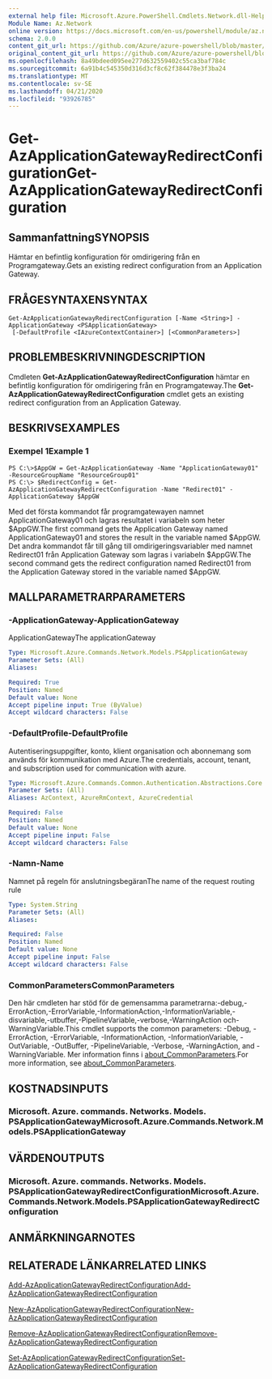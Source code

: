 ```yaml
---
external help file: Microsoft.Azure.PowerShell.Cmdlets.Network.dll-Help.xml
Module Name: Az.Network
online version: https://docs.microsoft.com/en-us/powershell/module/az.network/get-azapplicationgatewayredirectconfiguration
schema: 2.0.0
content_git_url: https://github.com/Azure/azure-powershell/blob/master/src/Network/Network/help/Get-AzApplicationGatewayRedirectConfiguration.md
original_content_git_url: https://github.com/Azure/azure-powershell/blob/master/src/Network/Network/help/Get-AzApplicationGatewayRedirectConfiguration.md
ms.openlocfilehash: 8a49bdeed095ee277d632559402c55ca3baf784c
ms.sourcegitcommit: 6a91b4c545350d316d3cf8c62f384478e3f3ba24
ms.translationtype: MT
ms.contentlocale: sv-SE
ms.lasthandoff: 04/21/2020
ms.locfileid: "93926785"
---
```

# <span data-ttu-id="e27cf-101">Get-AzApplicationGatewayRedirectConfiguration</span><span class="sxs-lookup"><span data-stu-id="e27cf-101">Get-AzApplicationGatewayRedirectConfiguration</span></span>

## <span data-ttu-id="e27cf-102">Sammanfattning</span><span class="sxs-lookup"><span data-stu-id="e27cf-102">SYNOPSIS</span></span>
<span data-ttu-id="e27cf-103">Hämtar en befintlig konfiguration för omdirigering från en Programgateway.</span><span class="sxs-lookup"><span data-stu-id="e27cf-103">Gets an existing redirect configuration from an Application Gateway.</span></span>

## <span data-ttu-id="e27cf-104">FRÅGESYNTAXEN</span><span class="sxs-lookup"><span data-stu-id="e27cf-104">SYNTAX</span></span>

```
Get-AzApplicationGatewayRedirectConfiguration [-Name <String>] -ApplicationGateway <PSApplicationGateway>
 [-DefaultProfile <IAzureContextContainer>] [<CommonParameters>]
```

## <span data-ttu-id="e27cf-105">PROBLEMBESKRIVNING</span><span class="sxs-lookup"><span data-stu-id="e27cf-105">DESCRIPTION</span></span>
<span data-ttu-id="e27cf-106">Cmdleten **Get-AzApplicationGatewayRedirectConfiguration** hämtar en befintlig konfiguration för omdirigering från en Programgateway.</span><span class="sxs-lookup"><span data-stu-id="e27cf-106">The **Get-AzApplicationGatewayRedirectConfiguration** cmdlet gets an existing redirect configuration from an Application Gateway.</span></span>

## <span data-ttu-id="e27cf-107">BESKRIVS</span><span class="sxs-lookup"><span data-stu-id="e27cf-107">EXAMPLES</span></span>

### <span data-ttu-id="e27cf-108">Exempel 1</span><span class="sxs-lookup"><span data-stu-id="e27cf-108">Example 1</span></span>
```
PS C:\>$AppGW = Get-AzApplicationGateway -Name "ApplicationGateway01" -ResourceGroupName "ResourceGroup01"
PS C:\> $RedirectConfig = Get-AzApplicationGatewayRedirectConfiguration -Name "Redirect01" -ApplicationGateway $AppGW
```

<span data-ttu-id="e27cf-109">Med det första kommandot får programgatewayen namnet ApplicationGateway01 och lagras resultatet i variabeln som heter $AppGW.</span><span class="sxs-lookup"><span data-stu-id="e27cf-109">The first command gets the Application Gateway named ApplicationGateway01 and stores the result in the variable named $AppGW.</span></span>
<span data-ttu-id="e27cf-110">Det andra kommandot får till gång till omdirigeringsvariabler med namnet Redirect01 från Application Gateway som lagras i variabeln $AppGW.</span><span class="sxs-lookup"><span data-stu-id="e27cf-110">The second command gets the redirect configuration named Redirect01 from the Application Gateway stored in the variable named $AppGW.</span></span>

## <span data-ttu-id="e27cf-111">MALLPARAMETRAR</span><span class="sxs-lookup"><span data-stu-id="e27cf-111">PARAMETERS</span></span>

### <span data-ttu-id="e27cf-112">-ApplicationGateway</span><span class="sxs-lookup"><span data-stu-id="e27cf-112">-ApplicationGateway</span></span>
<span data-ttu-id="e27cf-113">ApplicationGateway</span><span class="sxs-lookup"><span data-stu-id="e27cf-113">The applicationGateway</span></span>

```yaml
Type: Microsoft.Azure.Commands.Network.Models.PSApplicationGateway
Parameter Sets: (All)
Aliases:

Required: True
Position: Named
Default value: None
Accept pipeline input: True (ByValue)
Accept wildcard characters: False
```

### <span data-ttu-id="e27cf-114">-DefaultProfile</span><span class="sxs-lookup"><span data-stu-id="e27cf-114">-DefaultProfile</span></span>
<span data-ttu-id="e27cf-115">Autentiseringsuppgifter, konto, klient organisation och abonnemang som används för kommunikation med Azure.</span><span class="sxs-lookup"><span data-stu-id="e27cf-115">The credentials, account, tenant, and subscription used for communication with azure.</span></span>

```yaml
Type: Microsoft.Azure.Commands.Common.Authentication.Abstractions.Core.IAzureContextContainer
Parameter Sets: (All)
Aliases: AzContext, AzureRmContext, AzureCredential

Required: False
Position: Named
Default value: None
Accept pipeline input: False
Accept wildcard characters: False
```

### <span data-ttu-id="e27cf-116">-Namn</span><span class="sxs-lookup"><span data-stu-id="e27cf-116">-Name</span></span>
<span data-ttu-id="e27cf-117">Namnet på regeln för anslutningsbegäran</span><span class="sxs-lookup"><span data-stu-id="e27cf-117">The name of the request routing rule</span></span>

```yaml
Type: System.String
Parameter Sets: (All)
Aliases:

Required: False
Position: Named
Default value: None
Accept pipeline input: False
Accept wildcard characters: False
```

### <span data-ttu-id="e27cf-118">CommonParameters</span><span class="sxs-lookup"><span data-stu-id="e27cf-118">CommonParameters</span></span>
<span data-ttu-id="e27cf-119">Den här cmdleten har stöd för de gemensamma parametrarna:-debug,-ErrorAction,-ErrorVariable,-InformationAction,-InformationVariable,-disvariable,-utbuffer,-PipelineVariable,-verbose,-WarningAction och-WarningVariable.</span><span class="sxs-lookup"><span data-stu-id="e27cf-119">This cmdlet supports the common parameters: -Debug, -ErrorAction, -ErrorVariable, -InformationAction, -InformationVariable, -OutVariable, -OutBuffer, -PipelineVariable, -Verbose, -WarningAction, and -WarningVariable.</span></span> <span data-ttu-id="e27cf-120">Mer information finns i [about_CommonParameters](http://go.microsoft.com/fwlink/?LinkID=113216).</span><span class="sxs-lookup"><span data-stu-id="e27cf-120">For more information, see [about_CommonParameters](http://go.microsoft.com/fwlink/?LinkID=113216).</span></span>

## <span data-ttu-id="e27cf-121">KOSTNADS</span><span class="sxs-lookup"><span data-stu-id="e27cf-121">INPUTS</span></span>

### <span data-ttu-id="e27cf-122">Microsoft. Azure. commands. Networks. Models. PSApplicationGateway</span><span class="sxs-lookup"><span data-stu-id="e27cf-122">Microsoft.Azure.Commands.Network.Models.PSApplicationGateway</span></span>

## <span data-ttu-id="e27cf-123">VÄRDEN</span><span class="sxs-lookup"><span data-stu-id="e27cf-123">OUTPUTS</span></span>

### <span data-ttu-id="e27cf-124">Microsoft. Azure. commands. Networks. Models. PSApplicationGatewayRedirectConfiguration</span><span class="sxs-lookup"><span data-stu-id="e27cf-124">Microsoft.Azure.Commands.Network.Models.PSApplicationGatewayRedirectConfiguration</span></span>

## <span data-ttu-id="e27cf-125">ANMÄRKNINGAR</span><span class="sxs-lookup"><span data-stu-id="e27cf-125">NOTES</span></span>

## <span data-ttu-id="e27cf-126">RELATERADE LÄNKAR</span><span class="sxs-lookup"><span data-stu-id="e27cf-126">RELATED LINKS</span></span>

[<span data-ttu-id="e27cf-127">Add-AzApplicationGatewayRedirectConfiguration</span><span class="sxs-lookup"><span data-stu-id="e27cf-127">Add-AzApplicationGatewayRedirectConfiguration</span></span>](./Add-AzApplicationGatewayRedirectConfiguration.md)

[<span data-ttu-id="e27cf-128">New-AzApplicationGatewayRedirectConfiguration</span><span class="sxs-lookup"><span data-stu-id="e27cf-128">New-AzApplicationGatewayRedirectConfiguration</span></span>](./New-AzApplicationGatewayRedirectConfiguration.md)

[<span data-ttu-id="e27cf-129">Remove-AzApplicationGatewayRedirectConfiguration</span><span class="sxs-lookup"><span data-stu-id="e27cf-129">Remove-AzApplicationGatewayRedirectConfiguration</span></span>](./Remove-AzApplicationGatewayRedirectConfiguration.md)

[<span data-ttu-id="e27cf-130">Set-AzApplicationGatewayRedirectConfiguration</span><span class="sxs-lookup"><span data-stu-id="e27cf-130">Set-AzApplicationGatewayRedirectConfiguration</span></span>](./Set-AzApplicationGatewayRedirectConfiguration.md)
